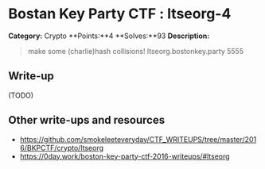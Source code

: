 # Bostan Key Party CTF : ltseorg-4

**Category:** Crypto
**Points:**4 
**Solves:**93
**Description:**

> make some (charlie)hash collisions! ltseorg.bostonkey.party 5555 


## Write-up

(TODO)

## Other write-ups and resources

* <https://github.com/smokeleeteveryday/CTF_WRITEUPS/tree/master/2016/BKPCTF/crypto/ltseorg> 
* <https://0day.work/boston-key-party-ctf-2016-writeups/#ltseorg>
